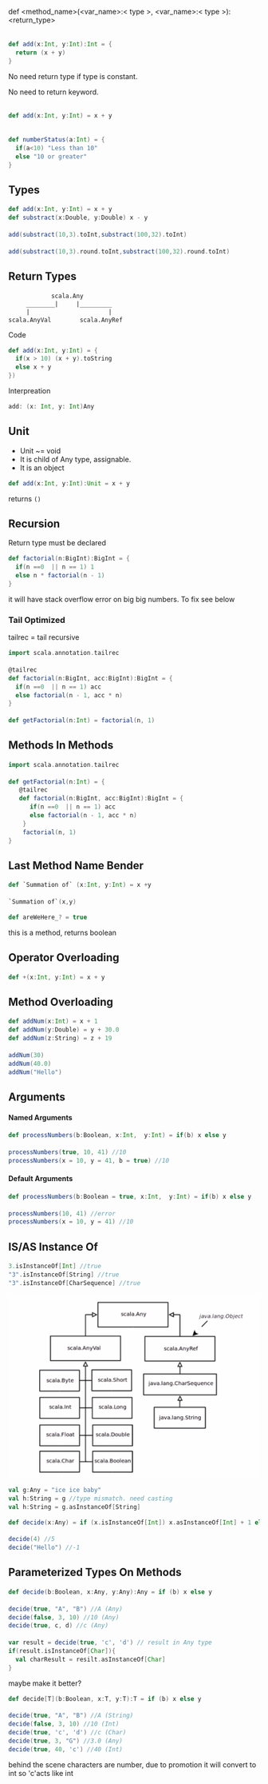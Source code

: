 def <method_name>(<var_name>:< type >, <var_name>:< type >):<return_type>

```scala

def add(x:Int, y:Int):Int = {
  return (x + y)
}

```
No need return type if type is constant.

No need to return keyword.

```scala

def add(x:Int, y:Int) = x + y

```

```scala

def numberStatus(a:Int) = {
  if(a<10) "Less than 10"
  else "10 or greater"
}

```


## Types

```scala
def add(x:Int, y:Int) = x + y
def substract(x:Double, y:Double) x - y

add(substract(10,3).toInt,substract(100,32).toInt)

add(substract(10,3).round.toInt,substract(100,32).round.toInt)

```

## Return Types

```
            scala.Any
     ________|     |_________
     |                      | 
scala.AnyVal        scala.AnyRef
```

Code
```scala
def add(x:Int, y:Int) = {
  if(x > 10) (x + y).toString
  else x + y
})

```
Interpreation
```scala
add: (x: Int, y: Int)Any
```

## Unit

- Unit ~= void
- It is child of Any type, assignable. 
- It is an object

```scala
def add(x:Int, y:Int):Unit = x + y 
```
returns ```()```

## Recursion

Return type must be declared

```scala
def factorial(n:BigInt):BigInt = {
  if(n ==0  || n == 1) 1
  else n * factorial(n - 1)
} 
```

it will have stack overflow error on big big numbers. To fix see below

### Tail Optimized

tailrec = tail recursive 

```scala
import scala.annotation.tailrec

@tailrec
def factorial(n:BigInt, acc:BigInt):BigInt = {
  if(n ==0  || n == 1) acc
  else factorial(n - 1, acc * n)
} 

def getFactorial(n:Int) = factorial(n, 1)
```


## Methods In Methods

```scala
import scala.annotation.tailrec

def getFactorial(n:Int) = {
   @tailrec
   def factorial(n:BigInt, acc:BigInt):BigInt = {
      if(n ==0  || n == 1) acc
      else factorial(n - 1, acc * n)
    }
    factorial(n, 1)
}
```

## Last Method Name Bender

```scala
def `Summation of` (x:Int, y:Int) = x +y

`Summation of`(x,y)

```

```scala
def areWeHere_? = true
```

this is a method, returns boolean

## Operator Overloading

```scala
def +(x:Int, y:Int) = x + y
```

## Method Overloading

```scala
def addNum(x:Int) = x + 1
def addNum(y:Double) = y + 30.0
def addNum(z:String) = z + 19

addNum(30)
addNum(40.0)
addNum("Hello")
```

## Arguments

#### Named Arguments

```scala
def processNumbers(b:Boolean, x:Int,  y:Int) = if(b) x else y

processNumbers(true, 10, 41) //10
processNumbers(x = 10, y = 41, b = true) //10
```

#### Default Arguments

```scala
def processNumbers(b:Boolean = true, x:Int,  y:Int) = if(b) x else y

processNumbers(10, 41) //error
processNumbers(x = 10, y = 41) //10
```

## IS/AS Instance Of

```scala
3.isInstanceOf[Int] //true
"3".isInstanceOf[String] //true
"3".isInstanceOf[CharSequence] //true
```

![alt text](https://github.com/erendabanlioglu/technical-bites/blob/master/scala-notes/files/string.PNG "Logo Title Text 1")

```scala
val g:Any = "ice ice baby"
val h:String = g //type mismatch. need casting
val h:String = g.asInstanceOf[String]
```

```scala
def decide(x:Any) = if (x.isInstanceOf[Int]) x.asInstanceOf[Int] + 1 else -1

decide(4) //5
decide("Hello") //-1
```
## Parameterized Types On Methods

```scala
def decide(b:Boolean, x:Any, y:Any):Any = if (b) x else y

decide(true, "A", "B") //A (Any)
decide(false, 3, 10) //10 (Any)
decide(true, c, d) //c (Any)

var result = decide(true, 'c', 'd') // result in Any type
if(result.isInstanceOf[Char]){
  val charResult = resilt.asInstanceOf[Char]
}
```

maybe make it better?

```scala
def decide[T](b:Boolean, x:T, y:T):T = if (b) x else y

decide(true, "A", "B") //A (String)
decide(false, 3, 10) //10 (Int)
decide(true, 'c', 'd') //c (Char)
decide(true, 3, "G") //3.0 (Any)
decide(true, 40, 'c') //40 (Int)

```

behind the scene characters are number, due to promotion it will convert to int so 'c'acts like int

